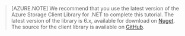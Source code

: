 >[AZURE.NOTE] We recommend that you use the latest version of the Azure Storage Client Library for .NET to complete this tutorial. The latest version of the library is 6.x, available for download on [Nuget](https://www.nuget.org/packages/WindowsAzure.Storage/). The source for the client library is available on [GitHub](https://github.com/Azure/azure-storage-net). 